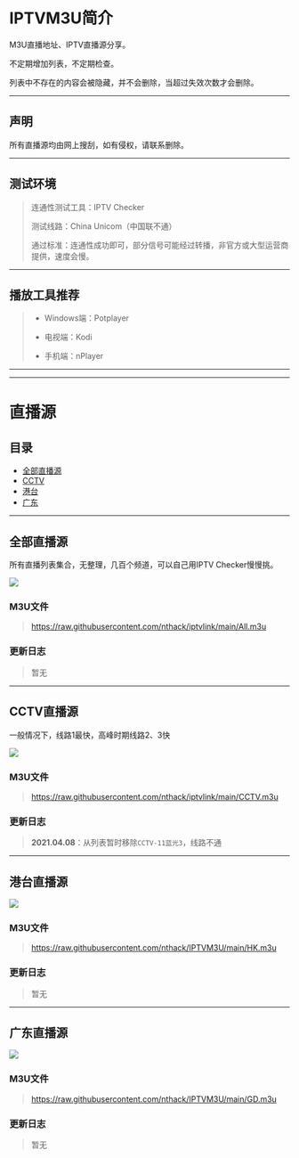 # IPTVM3U简介
M3U直播地址、IPTV直播源分享。

不定期增加列表，不定期检查。

列表中不存在的内容会被隐藏，并不会删除，当超过失效次数才会删除。

---

## 声明
所有直播源均由网上搜刮，如有侵权，请联系删除。

---

## 测试环境
> 连通性测试工具：IPTV Checker 
> 
> 测试线路：China Unicom（中国联不通）
> 
> 通过标准：连通性成功即可，部分信号可能经过转播，非官方或大型运营商提供，速度会慢。

---

## 播放工具推荐
> * Windows端：Potplayer
> 
> * 电视端：Kodi
> 
> * 手机端：nPlayer




---
---




# 直播源
## 目录
* [全部直播源](#all)
* [CCTV](#cctv)
* [港台](#hktw)
* [广东](#gd)



---



## <span id="all">**全部直播源**</span>
所有直播列表集合，无整理，几百个频道，可以自己用IPTV Checker慢慢挑。

![](https://img.shields.io/badge/%E6%9B%B4%E6%96%B0%E6%97%A5%E6%9C%9F-2021.03.21-brightgreen?style=for-the-badge)


### **M3U文件**
> https://raw.githubusercontent.com/nthack/iptvlink/main/All.m3u


### **更新日志**
> 暂无


---



## <span id="cctv">**CCTV直播源**</span>
一般情况下，线路1最快，高峰时期线路2、3快

![](https://img.shields.io/badge/%E6%9B%B4%E6%96%B0%E6%97%A5%E6%9C%9F-2021.04.08-brightgreen?style=for-the-badge)

### **M3U文件**
> https://raw.githubusercontent.com/nthack/iptvlink/main/CCTV.m3u

### **更新日志**
> **2021.04.08**：从列表暂时移除`CCTV-11蓝光3`，线路不通



---



## <span id="hktw">**港台直播源**</span>

![](https://img.shields.io/badge/%E6%9B%B4%E6%96%B0%E6%97%A5%E6%9C%9F-2021.04.08-brightgreen?style=for-the-badge)

### **M3U文件**
> https://raw.githubusercontent.com/nthack/IPTVM3U/main/HK.m3u

### **更新日志**
> 暂无



---



## <span id="gd">**广东直播源**</span>
![](https://img.shields.io/badge/%E6%9B%B4%E6%96%B0%E6%97%A5%E6%9C%9F-2021.04.08-brightgreen?style=for-the-badge)

### **M3U文件**
> https://raw.githubusercontent.com/nthack/IPTVM3U/main/GD.m3u

### **更新日志**
> 暂无
